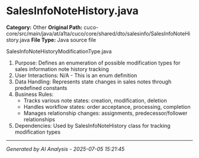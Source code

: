 # SalesInfoNoteHistory.java

**Category:** Other
**Original Path:** cuco-core/src/main/java/at/a1ta/cuco/core/shared/dto/salesinfo/SalesInfoNoteHistory.java
**File Type:** Java source file

SalesInfoNoteHistoryModificationType.java
1. Purpose: Defines an enumeration of possible modification types for sales information note history tracking
2. User Interactions: N/A - This is an enum definition
3. Data Handling: Represents state changes in sales notes through predefined constants
4. Business Rules:
   - Tracks various note states: creation, modification, deletion
   - Handles workflow states: order acceptance, processing, completion
   - Manages relationship changes: assignments, predecessor/follower relationships
5. Dependencies: Used by SalesInfoNoteHistory class for tracking modification types

---
*Generated by AI Analysis - 2025-07-05 15:21:45*
